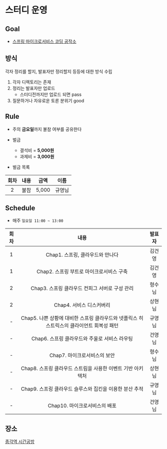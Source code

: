 # 스터디 운영

## Goal
* [스프링 마이크로서비스 코딩 공작소](http://www.yes24.com/Product/Goods/67473377?Acode=101)

## 방식

각자 정리를 할지, 발표자만 정리할지 등등에 대한 방식 수립

1. 각자 디렉토리는 존재
2. 정리는 발표자만 업로드
    - 스터디전까지만 업로드 되면 pass
3. 질문하거나 자유로운 토론 분위기 good

## Rule
- 주의 **금요일**까지 불참 여부를 공유한다
- 벌금
    - 결석비 = **5,000원**
    - 과제비 = **3,000원**
    
- 벌금 목록  
  
|회차|내용|금액|이름|  
| :---: | :---: | :---: | :---: |  
| 2 | 불참 | 5,000 | 규영님 |  

## Schedule
- 매주 `일요일 11:00 ~ 13:00`  

|회차|내용|발표자|  
| :---: | :---: | :---: |  
| 1 | Chap1. 스프링, 클라우드와 만나다 | 김건영 |
| 1 | Chap2. 스프링 부트로 마이크로서비스 구축 | 김건영 |
| 2 | Chap3. 스프링 클라우드 컨피그 서버로 구성 관리 | 형수님 | 
| 2 | Chap4. 서비스 디스커버리 | 상현님 | 
| - | Chap5. 나쁜 상황에 대비한 스프링 클라우드와 넷플릭스 히스트릭스의 클라이언트 회복성 패턴 | 규영님 | 
| - | Chap6. 스프링 클라우드와 주울로 서비스 라우팅 | 건영님 | 
| - | Chap7. 마이크로서비스의 보안  | 형수님 | 
| - | Chap8. 스프링 클라우드 스트림을 사용한 이벤트 기반 아키텍처 | 상현님 | 
| - | Chap9. 스프링 클라우드 슬루스와 집킨을 이용한 분산 추적 | 규영님 | 
| - | Chap10. 마이크로서비스의 배포 | 건영님 | 


## 장소
[종각역 시간공방](https://map.naver.com/local/siteview.nhn?code=377497269)



